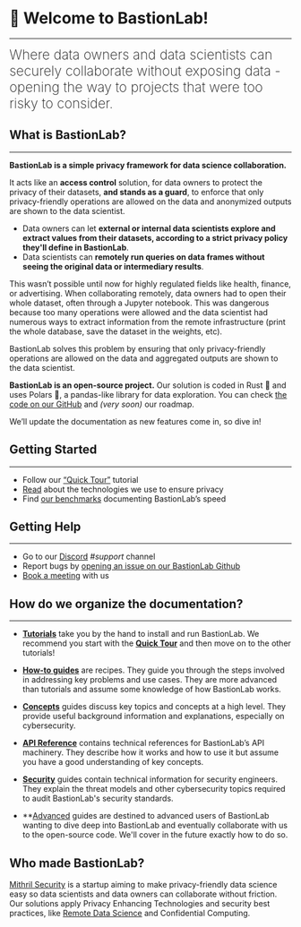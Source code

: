 # 👋 Welcome to BastionLab!
________________________________________________________

<font size="5"><span style="font-weight: 200">Where data owners and data scientists can securely collaborate without exposing data - opening the way to projects that were too risky to consider.</font></span>

## What is BastionLab?
________________________________________________________

**BastionLab is a simple privacy framework for data science collaboration.** 

It acts like an **access control** solution, for data owners to protect the privacy of their datasets, **and stands as a guard**, to enforce that only privacy-friendly operations are allowed on the data and anonymized outputs are shown to the data scientist. 

- Data owners can let **external or internal data scientists explore and extract values from their datasets, according to a strict privacy policy they'll define in BastionLab**.
- Data scientists can **remotely run queries on data frames without seeing the original data or intermediary results**.

This wasn’t possible until now for highly regulated fields like health, finance, or advertising. When collaborating remotely, data owners had to open their whole dataset, often through a Jupyter notebook. This was dangerous because too many operations were allowed and the data scientist had numerous ways to extract information from the remote infrastructure (print the whole database, save the dataset in the weights, etc).

BastionLab solves this problem by ensuring that only privacy-friendly operations are allowed on the data and aggregated outputs are shown to the data scientist. 

**BastionLab is an open-source project.** Our solution is coded in Rust 🦀 and uses Polars 🐻, a pandas-like library for data exploration. You can check [the code on our GitHub](https://github.com/mithril-security/bastionlab/) and *(very soon)* our roadmap. 

We’ll update the documentation as new features come in, so dive in!

## Getting Started
________________________________________________________

- Follow our [“Quick Tour”](docs/quick-tour/quick-tour.ipynb) tutorial
- [Read](docs/concept-guides/threat_model.md) about the technologies we use to ensure privacy
- Find [our benchmarks](docs/reference-guides/benchmarks/benchmarks.md) documenting BastionLab’s speed

## Getting Help
________________________________________________________

- Go to our [Discord](https://discord.com/invite/TxEHagpWd4) *#support* channel
- Report bugs by [opening an issue on our BastionLab Github](https://github.com/mithril-security/bastionlab/issues)
- [Book a meeting](https://calendly.com/contact-mithril-security/15mins?month=2022-11) with us

## How do we organize the documentation?
____________________________________________

- **[Tutorials](docs/tutorials/installation.md)** take you by the hand to install and run BastionLab. We recommend you start with the **[Quick Tour](docs/quick-tour/quick-tour.ipynb)** and then move on to the other tutorials!  

- **[How-to guides](docs/use-cases/covid_use_case.ipynb)** are recipes. They guide you through the steps involved in addressing key problems and use cases. They are more advanced than tutorials and assume some knowledge of how BastionLab works.

- **[Concepts](docs/concept-guides/remote_data_science.md)** guides discuss key topics and concepts at a high level. They provide useful background information and explanations, especially on cybersecurity.

- **[API Reference](docs/resources/bastionlab/index.html)** contains technical references for BastionLab’s API machinery. They describe how it works and how to use it but assume you have a good understanding of key concepts. 

- **[Security](docs/concept-guides/threat_model.md)** guides contain technical information for security engineers. They explain the threat models and other cybersecurity topics required to audit BastionLab's security standards.

- **[Advanced](docs/reference-guides/benchmarks/benchmarks/) guides are destined to advanced users of BastionLab wanting to dive deep into BastionLab and eventually collaborate with us to the open-source code. We'll cover in the future exactly how to do so. 

## Who made BastionLab?

[Mithril Security](https://www.mithrilsecurity.io/) is a startup aiming to make privacy-friendly data science easy so data scientists and data owners can collaborate without friction. Our solutions apply Privacy Enhancing Technologies and security best practices, like [Remote Data Science](docs/concept-guides/remote_data_science.md) and Confidential Computing.
